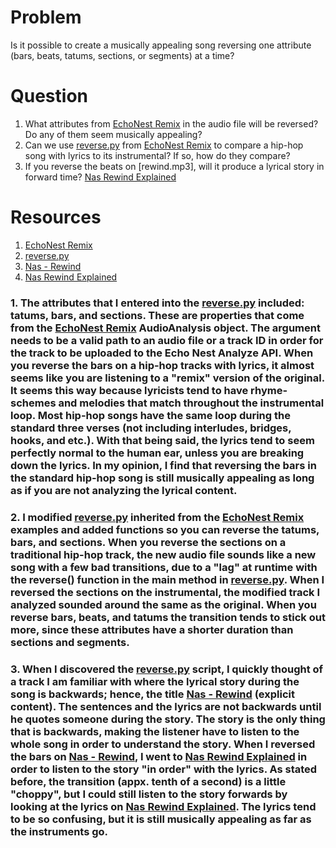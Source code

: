 # Problem
Is it possible to create a musically appealing song reversing one attribute (bars, beats, tatums, sections, or segments) at a time?

# Question
1. What attributes from [EchoNest Remix] in the audio file will be reversed? Do any of them seem musically appealing?
2. Can we use [reverse.py] from [EchoNest Remix] to compare a hip-hop song with lyrics to its instrumental? If so, how do they compare? 
3. If you reverse the beats on [rewind.mp3], will it produce a lyrical story in forward time? [Nas Rewind Explained]

# Resources
1. [EchoNest Remix]
2. [reverse.py]
3. [Nas - Rewind]
4. [Nas Rewind Explained]

### 1. The attributes that I entered into the [reverse.py] included: tatums, bars, and sections. These are properties that come from the [EchoNest Remix] AudioAnalysis object. The argument needs to be a valid path to an audio file or a track ID in order for the track to be uploaded to the Echo Nest Analyze API. When you reverse the bars on a hip-hop tracks with lyrics, it almost seems like you are listening to a "remix" version of the original. It seems this way because lyricists tend to have rhyme-schemes and melodies that match throughout the instrumental loop. Most hip-hop songs have the same loop during the standard three verses (not including interludes, bridges, hooks, and etc.). With that being said, the lyrics tend to seem perfectly normal to the human ear, unless you are breaking down the lyrics. In my opinion, I find that reversing the bars in the standard hip-hop song is still musically appealing as long as if you are not analyzing the lyrical content.

### 2. I modified [reverse.py] inherited from the [EchoNest Remix] examples and added functions so you can reverse the tatums, bars, and sections. When you reverse the sections on a traditional hip-hop track, the new audio file sounds like a new song with a few bad transitions, due to a "lag" at runtime with the reverse() function in the main method in [reverse.py]. When I reversed the sections on the instrumental, the modified track I  analyzed sounded around the same as the original. When you reverse bars, beats, and tatums the transition tends to stick out more, since these attributes have a shorter duration than sections and segments.

### 3. When I discovered the [reverse.py] script, I quickly thought of a track I am familiar with where the lyrical story during the song is backwards; hence, the title [Nas - Rewind] (explicit content). The sentences and the lyrics are not backwards until he quotes someone during the story. The story  is the only thing that is backwards, making the listener have to listen to the whole song in order to understand the story. When I reversed the bars on  [Nas - Rewind], I went to [Nas Rewind Explained] in order to listen to the story "in order" with the lyrics. As stated before, the transition (appx.  tenth of a second) is a little "choppy", but I could still listen to the story forwards by looking at the lyrics on [Nas Rewind Explained]. The lyrics tend to be so confusing, but it is still musically appealing as far as the instruments go.

[EchoNest Remix]: http://echonest.github.io/remix/apidocs/
[reverse.py]: https://github.com/echonest/remix/blob/master/examples/reverse/reverse.py
[Nas - Rewind]: https://www.youtube.com/watch?v=J3Sd2gDkSV8
[Nas Rewind Explained]: http://genius.com/Nas-rewind-lyrics
